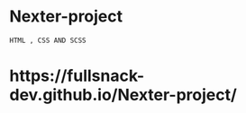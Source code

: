 # Nexter-project
    HTML , CSS AND SCSS
  
  <h1>https://fullsnack-dev.github.io/Nexter-project/<h1>
